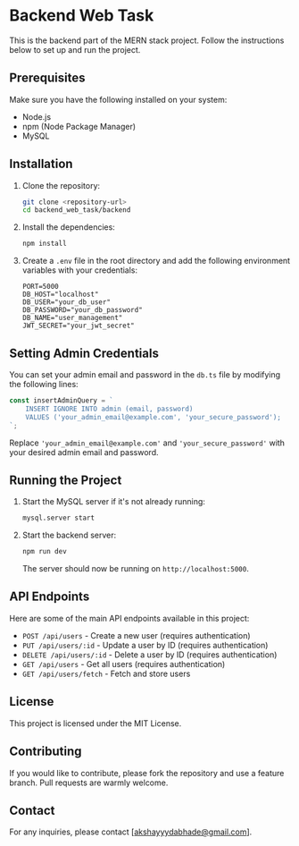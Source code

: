 # Backend Web Task
This is the backend part of the MERN stack project. Follow the instructions below to set up and run the project.

## Prerequisites
Make sure you have the following installed on your system:
- Node.js
- npm (Node Package Manager)
- MySQL

## Installation
1. Clone the repository:

    ```bash
    git clone <repository-url>
    cd backend_web_task/backend
    ```

2. Install the dependencies:

    ```bash
    npm install
    ```

3. Create a `.env` file in the root directory and add the following environment variables with your credentials:

    ```env
    PORT=5000
    DB_HOST="localhost"
    DB_USER="your_db_user"
    DB_PASSWORD="your_db_password"
    DB_NAME="user_management"
    JWT_SECRET="your_jwt_secret"
    ```

## Setting Admin Credentials

You can set your admin email and password in the `db.ts` file by modifying the following lines:

```typescript
const insertAdminQuery = `
    INSERT IGNORE INTO admin (email, password)
    VALUES ('your_admin_email@example.com', 'your_secure_password');
`;
```

Replace `'your_admin_email@example.com'` and `'your_secure_password'` with your desired admin email and password.


## Running the Project

1. Start the MySQL server if it's not already running:

    ```bash
    mysql.server start
    ```

2. Start the backend server:

    ```bash
    npm run dev
    ```

    The server should now be running on `http://localhost:5000`.

## API Endpoints

Here are some of the main API endpoints available in this project:

- `POST /api/users` - Create a new user (requires authentication)
- `PUT /api/users/:id` - Update a user by ID (requires authentication)
- `DELETE /api/users/:id` - Delete a user by ID (requires authentication)
- `GET /api/users` - Get all users (requires authentication)
- `GET /api/users/fetch` - Fetch and store users


## License

This project is licensed under the MIT License.

## Contributing

If you would like to contribute, please fork the repository and use a feature branch. Pull requests are warmly welcome.

## Contact

For any inquiries, please contact [akshayyydabhade@gmail.com].
